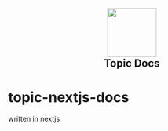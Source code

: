 <h2 align='center'>
  <img src="https://cdn.topiclist.xyz/images/png/TopicList5.png" height='100px' width='100px' />
  <br> 
Topic Docs
</h2>

# topic-nextjs-docs
 

written in nextjs
